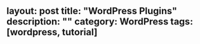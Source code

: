 layout: post
title: "WordPress Plugins"
description: ""
category: WordPress
tags: [wordpress, tutorial]
---


